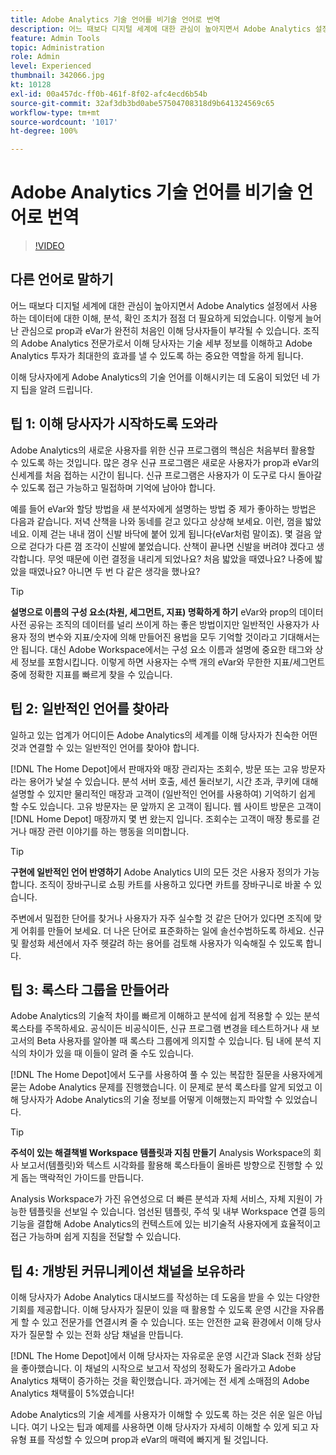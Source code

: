 ```yaml
---
title: Adobe Analytics 기술 언어를 비기술 언어로 번역
description: 어느 때보다 디지털 세계에 대한 관심이 높아지면서 Adobe Analytics 설정에서 사용하는 데이터에 대한 이해, 분석, 확인 조치가 점점 더 필요하게 되었습니다. 이렇게 늘어난 관심으로 prop과 eVar가 완전히 처음인 이해 당사자들이 부각될 수 있습니다. 조직의 Adobe Analytics 전문가로서 이해 당사자는 기술 세부 정보를 이해하고 Adobe Analytics 투자가 최대한의 효과를 낼 수 있도록 하는 중요한 역할을 하게 됩니다.
feature: Admin Tools
topic: Administration
role: Admin
level: Experienced
thumbnail: 342066.jpg
kt: 10128
exl-id: 00a457dc-ff0b-461f-8f02-afc4ecd6b54b
source-git-commit: 32af3db3bd0abe57504708318d9b641324569c65
workflow-type: tm+mt
source-wordcount: '1017'
ht-degree: 100%

---
```


# Adobe Analytics 기술 언어를 비기술 언어로 번역

>[!VIDEO](https://video.tv.adobe.com/v/342066/?quality=12&learn=on)

## 다른 언어로 말하기

어느 때보다 디지털 세계에 대한 관심이 높아지면서 Adobe Analytics 설정에서 사용하는 데이터에 대한 이해, 분석, 확인 조치가 점점 더 필요하게 되었습니다. 이렇게 늘어난 관심으로 prop과 eVar가 완전히 처음인 이해 당사자들이 부각될 수 있습니다. 조직의 Adobe Analytics 전문가로서 이해 당사자는 기술 세부 정보를 이해하고 Adobe Analytics 투자가 최대한의 효과를 낼 수 있도록 하는 중요한 역할을 하게 됩니다.

이해 당사자에게 Adobe Analytics의 기술 언어를 이해시키는 데 도움이 되었던 네 가지 팁을 알려 드립니다.

## 팁 1: 이해 당사자가 시작하도록 도와라

Adobe Analytics의 새로운 사용자를 위한 신규 프로그램의 핵심은 처음부터 활용할 수 있도록 하는 것입니다. 많은 경우 신규 프로그램은 새로운 사용자가 prop과 eVar의 신세계를 처음 접하는 시간이 됩니다. 신규 프로그램은 사용자가 이 도구로 다시 돌아갈 수 있도록 접근 가능하고 밀접하며 기억에 남아야 합니다.

예를 들어 eVar와 할당 방법을 새 분석자에게 설명하는 방법 중 제가 좋아하는 방법은 다음과 같습니다. 저녁 산책을 나와 동네를 걷고 있다고 상상해 보세요. 이런, 껌을 밟았네요. 이제 걷는 내내 껌이 신발 바닥에 붙어 있게 됩니다(eVar처럼 말이죠). 몇 걸음 앞으로 걷다가 다른 껌 조각이 신발에 붙었습니다. 산책이 끝나면 신발을 버려야 겠다고 생각합니다. 무엇 때문에 이런 결정을 내리게 되었나요? 처음 밟았을 때였나요? 나중에 밟았을 때였나요? 아니면 두 번 다 같은 생각을 했나요?

>[!TIP]
>
>**설명으로 이름의 구성 요소(차원, 세그먼트, 지표) 명확하게 하기**
>eVar와 prop의 데이터 사전 공유는 조직의 데이터를 널리 쓰이게 하는 좋은 방법이지만 일반적인 사용자가 사용자 정의 변수와 지표/숫자에 의해 만들어진 용법을 모두 기억할 것이라고 기대해서는 안 됩니다. 대신 Adobe Workspace에서는 구성 요소 이름과 설명에 중요한 태그와 상세 정보를 포함시킵니다. 이렇게 하면 사용자는 수백 개의 eVar와 무한한 지표/세그먼트 중에 정확한 지표를 빠르게 찾을 수 있습니다.

## 팁 2: 일반적인 언어를 찾아라

일하고 있는 업계가 어디이든 Adobe Analytics의 세계를 이해 당사자가 친숙한 어떤 것과 연결할 수 있는 일반적인 언어를 찾아야 합니다.

[!DNL The Home Depot]에서 판매자와 매장 관리자는 조회수, 방문 또는 고유 방문자라는 용어가 낯설 수 있습니다. 분석 서버 호출, 세션 둘러보기, 시간 초과, 쿠키에 대해 설명할 수 있지만 물리적인 매장과 고객이 (일반적인 언어를 사용하여) 기억하기 쉽게 할 수도 있습니다. 고유 방문자는 문 앞까지 온 고객이 됩니다. 웹 사이트 방문은 고객이 [!DNL Home Depot] 매장까지 몇 번 왔는지 입니다. 조회수는 고객이 매장 통로를 걷거나 매장 관련 이야기를 하는 행동을 의미합니다.

>[!TIP]
>
>**구현에 일반적인 언어 반영하기**
>Adobe Analytics UI의 모든 것은 사용자 정의가 가능합니다. 조직이 장바구니로 쇼핑 카트를 사용하고 있다면 카트를 장바구니로 바꿀 수 있습니다.
>
>주변에서 밀접한 단어를 찾거나 사용자가 자주 실수할 것 같은 단어가 있다면 조직에 맞게 어휘를 만들어 보세요. 더 나은 단어로 표준화하는 일에 솔선수범하도록 하세요. 신규 및 활성화 세션에서 자주 헷갈려 하는 용어를 검토해 사용자가 익숙해질 수 있도록 합니다.

## 팁 3: 록스타 그룹을 만들어라

Adobe Analytics의 기술적 차이를 빠르게 이해하고 분석에 쉽게 적용할 수 있는 분석 록스타를 주목하세요. 공식이든 비공식이든, 신규 프로그램 변경을 테스트하거나 새 보고서의 Beta 사용자를 알아볼 때 록스타 그룹에게 의지할 수 있습니다. 팀 내에 분석 지식의 차이가 있을 때 이들이 알려 줄 수도 있습니다.

[!DNL The Home Depot]에서 도구를 사용하여 풀 수 있는 복잡한 질문을 사용자에게 묻는 Adobe Analytics 문제를 진행했습니다. 이 문제로 분석 록스타를 알게 되었고 이해 당사자가 Adobe Analytics의 기술 정보를 어떻게 이해했는지 파악할 수 있었습니다.

>[!TIP]
>
>**주석이 있는 해결책별 Workspace 템플릿과 지침 만들기**
>Analysis Workspace의 회사 보고서(템플릿)와 텍스트 시각화를 활용해 록스타들이 올바른 방향으로 진행할 수 있게 돕는 맥락적인 가이드를 만듭니다.
>
>Analysis Workspace가 가진 유연성으로 더 빠른 분석과 자체 서비스, 자체 지원이 가능한 템플릿을 선보일 수 있습니다. 엄선된 템플릿, 주석 및 내부 Workspace 연결 등의 기능을 결합해 Adobe Analytics의 컨텍스트에 있는 비기술적 사용자에게 효율적이고 접근 가능하며 쉽게 지침을 전달할 수 있습니다.

## 팁 4: 개방된 커뮤니케이션 채널을 보유하라

이해 당사자가 Adobe Analytics 대시보드를 작성하는 데 도움을 받을 수 있는 다양한 기회를 제공합니다. 이해 당사자가 질문이 있을 때 활용할 수 있도록 운영 시간을 자유롭게 할 수 있고 전문가를 연결시켜 줄 수 있습니다. 또는 안전한 교육 환경에서 이해 당사자가 질문할 수 있는 전화 상담 채널을 만듭니다.

[!DNL The Home Depot]에서 이해 당사자는 자유로운 운영 시간과 Slack 전화 상담을 좋아했습니다. 이 채널의 시작으로 보고서 작성의 정확도가 올라가고 Adobe Analytics 채택이 증가하는 것을 확인했습니다. 과거에는 전 세계 소매점의 Adobe Analytics 채택률이 5%였습니다!

Adobe Analytics의 기술 세계를 사용자가 이해할 수 있도록 하는 것은 쉬운 일은 아닙니다. 여기 나오는 팁과 예제를 사용하면 이해 당사자가 자세히 이해할 수 있게 되고 자유형 표를 작성할 수 있으며 prop과 eVar의 매력에 빠지게 될 것입니다.
